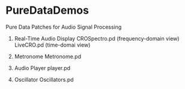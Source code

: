 # PureDataDemos
Pure Data Patches for Audio Signal Processing

1. Real-Time Audio Display
CROSpectro.pd (frequency-domain view)
LiveCRO.pd (time-domai view)

2. Metronome
Metronome.pd

3. Audio Player
player.pd

4. Oscillator
Oscillators.pd

